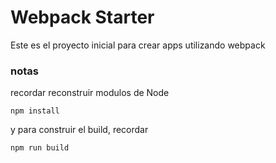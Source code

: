 # Webpack Starter

Este es el proyecto inicial para crear apps utilizando webpack

### notas
recordar reconstruir modulos de Node

```
npm install
```

y para construir el build, recordar

```
npm run build
```